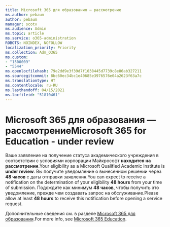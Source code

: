 ```yaml
---
title: Microsoft 365 для образования — рассмотрение
ms.author: pebaum
author: pebaum
manager: scotv
ms.audience: Admin
ms.topic: article
ms.service: o365-administration
ROBOTS: NOINDEX, NOFOLLOW
localization_priority: Priority
ms.collection: Adm_O365
ms.custom:
- "1500009"
- "5544"
ms.openlocfilehash: 79e2dd9e3f39d7f1038445d7739c8e86ab327211
ms.sourcegitcommit: 8bc60ec34bc1e40685e3976576e04a2623f63a7c
ms.translationtype: HT
ms.contentlocale: ru-RU
ms.lasthandoff: 04/15/2021
ms.locfileid: "51810461"
---
```

# <a name="microsoft-365-for-education---under-review"></a><span data-ttu-id="74661-102">Microsoft 365 для образования — рассмотрение</span><span class="sxs-lookup"><span data-stu-id="74661-102">Microsoft 365 for Education - under review</span></span>

<span data-ttu-id="74661-103">Ваше заявление на получение статуса академического учреждения в соответствии с условиями корпорации Майкрософт **находится на рассмотрении**.</span><span class="sxs-lookup"><span data-stu-id="74661-103">Your eligibility as a Microsoft Qualified Academic Institute is **under review**.</span></span> <span data-ttu-id="74661-104">Вы получите уведомление о вынесенном решении через **48 часов** с даты отправки заявления.</span><span class="sxs-lookup"><span data-stu-id="74661-104">You can expect to receive a notification on the determination of your eligibility **48 hours** from your time of submission.</span></span> <span data-ttu-id="74661-105">Подождите как минимум **48 часов**, чтобы получить это уведомление, прежде чем создавать запрос на обслуживание.</span><span class="sxs-lookup"><span data-stu-id="74661-105">Please allow at least **48 hours** to receive this notification before opening a service request.</span></span>

<span data-ttu-id="74661-106">Дополнительные сведения см. в разделе [Microsoft 365 для образования](https://www.microsoft.com/education/buy-license/microsoft365).</span><span class="sxs-lookup"><span data-stu-id="74661-106">For more info, see [Microsoft 365 Education](https://www.microsoft.com/education/buy-license/microsoft365).</span></span>
